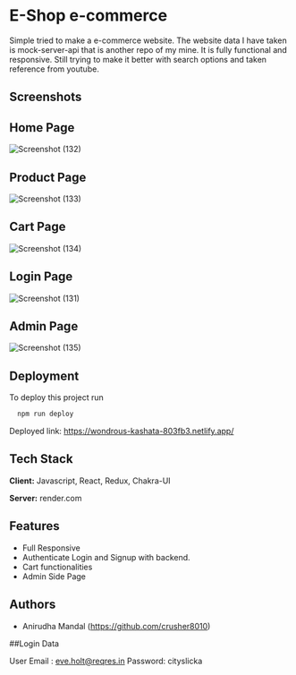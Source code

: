 # E-Shop e-commerce

Simple tried to make a e-commerce website. The website data I have taken is mock-server-api that is another repo of my mine. It is fully functional and responsive. Still trying to make it better with search options and taken reference from youtube.

## Screenshots

## Home Page
![Screenshot (132)](https://user-images.githubusercontent.com/107460084/214226823-0d6a348b-a907-4b4f-be57-eb9f907adddb.png)

## Product Page
![Screenshot (133)](https://user-images.githubusercontent.com/107460084/214226983-c25e683d-cb56-4f87-b907-6423fac35fd8.png)

## Cart Page
![Screenshot (134)](https://user-images.githubusercontent.com/107460084/214227090-96ccd044-92fd-445c-a2f2-9032731658bd.png)

## Login Page
![Screenshot (131)](https://user-images.githubusercontent.com/107460084/214226886-f15fb9ee-81a2-4d65-a771-5519ff740ef5.png)

## Admin Page
![Screenshot (135)](https://user-images.githubusercontent.com/107460084/214227243-3a0c5012-0345-41ed-b5f6-3b4d5fd72bf3.png)


## Deployment

To deploy this project run

```bash
  npm run deploy
```
Deployed link:
https://wondrous-kashata-803fb3.netlify.app/

## Tech Stack

**Client:** Javascript, React, Redux, Chakra-UI

**Server:** render.com


## Features

- Full Responsive
- Authenticate Login and Signup with backend.
- Cart functionalities
- Admin Side Page

## Authors

- Anirudha Mandal (https://github.com/crusher8010)

##Login Data

User Email : eve.holt@reqres.in
Password: cityslicka
